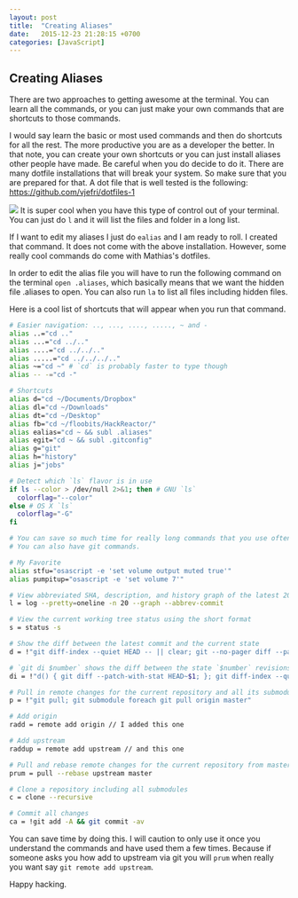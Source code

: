 ```yaml
---
layout: post
title:  "Creating Aliases"
date:   2015-12-23 21:28:15 +0700
categories: [JavaScript]
---
```


## Creating Aliases

There are two approaches to getting awesome at the terminal. You can learn all the commands, or you can just make your own commands that are shortcuts to those commands. 

I would say learn the basic or most used commands and then do shortcuts for all the rest. The more productive you are as a developer the better. In that note, you can create your own shortcuts or you can just install aliases other people have made. Be careful when you do decide to do it. There are many dotfile installations that will break your system. So make sure that you are prepared for that. A dot file that is well tested is the following:
https://github.com/vjefri/dotfiles-1

![](http://i66.tinypic.com/jugwb9.png)
It is super cool when you have this type of control out of your terminal. You can just do `l` and it will list the files and folder in a long list. 

If I want to edit my aliases I just do `ealias` and I am ready to roll. I created that command. It does not come with the above installation. However, some really cool commands do come with Mathias's dotfiles. 

In order to edit the alias file you will have to run the following command on the terminal `open .aliases`, which basically means that we want the hidden file .aliases to open. You can also run `la` to list all files including hidden files. 

Here is a cool list of shortcuts that will appear when you run that command. 

```bash
# Easier navigation: .., ..., ...., ....., ~ and -
alias ..="cd .."
alias ...="cd ../.."
alias ....="cd ../../.."
alias .....="cd ../../../.."
alias ~="cd ~" # `cd` is probably faster to type though
alias -- -="cd -"

# Shortcuts
alias d="cd ~/Documents/Dropbox"
alias dl="cd ~/Downloads"
alias dt="cd ~/Desktop"
alias fb="cd ~/floobits/HackReactor/"
alias ealias="cd ~ && subl .aliases"
alias egit="cd ~ && subl .gitconfig"
alias g="git"
alias h="history"
alias j="jobs"

# Detect which `ls` flavor is in use
if ls --color > /dev/null 2>&1; then # GNU `ls`
  colorflag="--color"
else # OS X `ls`
  colorflag="-G"
fi

# You can save so much time for really long commands that you use often.
# You can also have git commands.

# My Favorite
alias stfu="osascript -e 'set volume output muted true'"
alias pumpitup="osascript -e 'set volume 7'"

# View abbreviated SHA, description, and history graph of the latest 20 commits
l = log --pretty=oneline -n 20 --graph --abbrev-commit

# View the current working tree status using the short format
s = status -s

# Show the diff between the latest commit and the current state
d = !"git diff-index --quiet HEAD -- || clear; git --no-pager diff --patch-with-stat"

# `git di $number` shows the diff between the state `$number` revisions ago and the current state
di = !"d() { git diff --patch-with-stat HEAD~$1; }; git diff-index --quiet HEAD -- || clear; d"

# Pull in remote changes for the current repository and all its submodules
p = !"git pull; git submodule foreach git pull origin master"

# Add origin
radd = remote add origin // I added this one

# Add upstream
raddup = remote add upstream // and this one

# Pull and rebase remote changes for the current repository from master upstream
prum = pull --rebase upstream master

# Clone a repository including all submodules
c = clone --recursive

# Commit all changes
ca = !git add -A && git commit -av
```

You can save time by doing this. I will caution to only use it once you understand the commands and have used them a few times. Because if someone asks you how add to upstream via git you will `prum` when really you want say `git remote add upstream`. 

Happy hacking. 